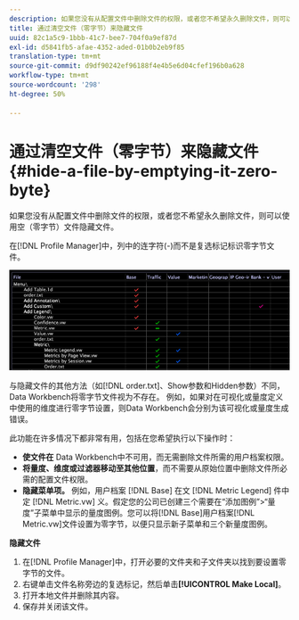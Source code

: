 ```yaml
---
description: 如果您没有从配置文件中删除文件的权限，或者您不希望永久删除文件，则可以使用空（零字节）文件隐藏文件。
title: 通过清空文件（零字节）来隐藏文件
uuid: 82c1a5c9-1bbb-41c7-bee7-704f0a9ef87d
exl-id: d5841fb5-afae-4352-aded-01b0b2eb9f85
translation-type: tm+mt
source-git-commit: d9df90242ef96188f4e4b5e6d04cfef196b0a628
workflow-type: tm+mt
source-wordcount: '298'
ht-degree: 50%

---
```


# 通过清空文件（零字节）来隐藏文件{#hide-a-file-by-emptying-it-zero-byte}

如果您没有从配置文件中删除文件的权限，或者您不希望永久删除文件，则可以使用空（零字节）文件隐藏文件。

在[!DNL Profile Manager]中，列中的连字符(-)而不是复选标记标识零字节文件。

![](assets/vis_ProfMgr_Zero-byte.png)

与隐藏文件的其他方法（如[!DNL order.txt]、Show参数和Hidden参数）不同，Data Workbench将零字节文件视为不存在。 例如，如果对在可视化或量度定义中使用的维度进行零字节设置，则Data Workbench会分别为该可视化或量度生成错误。

此功能在许多情况下都非常有用，包括在您希望执行以下操作时：

* **使文件在** Data Workbench中不可用，而无需删除文件所需的用户档案权限。
* **将量度、维度或过滤器移动至其他位置**，而不需要从原始位置中删除文件所必需的配置文件权限。
* **隐藏菜单项。** 例如，用户档案 [!DNL Base] 在文 [!DNL Metric Legend] 件中定 [!DNL Metric.vw] 义。假定您的公司已创建三个需要在“添加图例”>“量度”子菜单中显示的量度图例。您可以将[!DNL Base]用户档案[!DNL Metric.vw]文件设置为零字节，以便只显示新子菜单和三个新量度图例。

**隐藏文件**

1. 在[!DNL Profile Manager]中，打开必要的文件夹和子文件夹以找到要设置零字节的文件。
1. 右键单击文件名称旁边的复选标记，然后单击&#x200B;**[!UICONTROL Make Local]**。
1. 打开本地文件并删除其内容。
1. 保存并关闭该文件。
